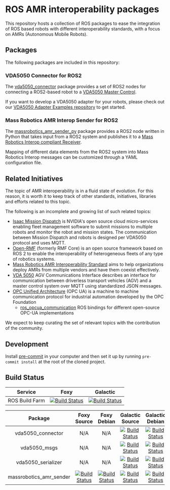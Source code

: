 # ROS AMR interoperability packages

This repository hosts a collection of ROS packages to ease
the integration of ROS based robots with different interoperability
standards, with a focus on AMRs (Autonomous Mobile Robots).

## Packages

The following packages are included in this repository:

### VDA5050 Connector for ROS2

The [vda5050_connector](https://github.com/inorbit-ai/ros_amr_interop/tree/galactic-devel/vda5050_connector#readme)
package provides a set of ROS2 nodes for connecting a ROS2-based robot to a [VDA5050 Master Control](https://github.com/VDA5050/VDA5050/blob/main/VDA5050_EN.md#-5-process-and-content-of-communication).

If you want to develop a VDA5050 adapter for your robots, please check out our [VDA5050 Adapter Examples repository](https://github.com/inorbit-ai/vda5050_adapter_examples) to get started.

### Mass Robotics AMR Interop Sender for ROS2

The [massrobotics_amr_sender_py](https://github.com/inorbit-ai/ros_amr_interop/tree/foxy-devel/massrobotics_amr_sender_py#readme)
package provides a ROS2 node written in Python that takes input from a
ROS2 system and publishes it to a [Mass Robotics Interop compliant
Receiver](https://github.com/MassRobotics-AMR/AMR_Interop_Standard/tree/main/MassRobotics-AMR-Receiver).

Mapping of different data elements from the ROS2 system into Mass
Robotics Interop messages can be customized through a YAML configuration
file.

## Related Initiatives

The topic of AMR interoperability is in a fluid state of evolution. For this reason, it is worth it to keep track of other standards, initiatives, libraries and efforts related to this topic.

The following is an incomplete and growing list of such related topics:

* [Isaac Mission Dispatch](https://github.com/nvidia-isaac/isaac_mission_dispatch) is NVIDIA's open source cloud micro-services enabling fleet management software to submit missions to multiple robots and monitor the robot and mission states. The communication between Mission Dispatch and robots is designed per VDA5050 protocol and uses MQTT.
* [Open-RMF](https://osrf.github.io/ros2multirobotbook/) (formerly RMF Core) is an open source framework based on ROS 2 to enable the interoperability of heterogeneous fleets of any type of robotics systems.
* [Mass Robotics AMR Interoperability Standard](https://github.com/MassRobotics-AMR/AMR_Interop_Standard) aims to help organizations deploy AMRs from multiple vendors and have them coexist effectively.
* [VDA 5050](https://github.com/VDA5050/VDA5050) AGV Communications Interface describes an interface for communication between driverless transport vehicles (AGV) and a master control system over MQTT using standardized JSON messages.
* [OPC Unified Architecture](https://opcfoundation.org/about/opc-technologies/opc-ua/) (OPC UA) is a machine to machine communication protocol for industrial automation developed by the OPC Foundation
  * [ros_opcua_communication](http://wiki.ros.org/ros_opcua_communication) ROS bindings for different open-source OPC-UA implementations

We expect to keep curating the set of relevant topics with the contribution of the community.

## Development

Install [pre-commit](https://pre-commit.com/) in your computer and then set it up by running `pre-commit install` at the root of the cloned project.

## Build Status

| Service | Foxy  | Galactic |
| :---: | :---: | :---: |
| ROS Build Farm | [![Build Status](http://build.ros2.org/job/Fdev__ros_amr_interop__ubuntu_focal_amd64/badge/icon)](http://build.ros2.org/job/Fdev__ros_amr_interop__ubuntu_focal_amd64/) |  [![Build Status](http://build.ros2.org/job/Gdev__ros_amr_interop__ubuntu_focal_amd64/badge/icon)](http://build.ros2.org/job/Gdev__ros_amr_interop__ubuntu_focal_amd64/) |

| Package | Foxy Source | Foxy Debian | Galactic Source | Galactic Debian |
| :---: | :---: | :---: | :---: | :---: |
| vda5050_connector | N/A | N/A | [![Build Status](http://build.ros2.org/job/Gsrc_uF__vda5050_connector__ubuntu_focal__source/badge/icon)](http://build.ros2.org/job/Gsrc_uF__vda5050_connector__ubuntu_focal__source/) | [![Build Status](http://build.ros2.org/job/Gbin_uF64__vda5050_connector__ubuntu_focal_amd64__binary/badge/icon)](http://build.ros2.org/job/Gbin_uF64__vda5050_connector__ubuntu_focal_amd64__binary/) |
| vda5050_msgs | N/A | N/A | [![Build Status](http://build.ros2.org/job/Gsrc_uF__vda5050_msgs__ubuntu_focal__source/badge/icon)](http://build.ros2.org/job/Gsrc_uF__vda5050_msgs__ubuntu_focal__source/) | [![Build Status](http://build.ros2.org/job/Gbin_uF64__vda5050_msgs__ubuntu_focal_amd64__binary/badge/icon)](http://build.ros2.org/job/Gbin_uF64__vda5050_msgs__ubuntu_focal_amd64__binary/) |
| vda5050_serializer | N/A | N/A | [![Build Status](http://build.ros2.org/job/Gsrc_uF__vda5050_serializer__ubuntu_focal__source/badge/icon)](http://build.ros2.org/job/Gsrc_uF__vda5050_serializer__ubuntu_focal__source/) | [![Build Status](http://build.ros2.org/job/Gbin_uF64__vda5050_serializer__ubuntu_focal_amd64__binary/badge/icon)](http://build.ros2.org/job/Gbin_uF64__vda5050_serializer__ubuntu_focal_amd64__binary/) |
| massrobotics_amr_sender | [![Build Status](http://build.ros2.org/job/Fsrc_uF__massrobotics_amr_sender__ubuntu_focal__source/badge/icon)](http://build.ros2.org/job/Fsrc_uF__massrobotics_amr_sender__ubuntu_focal__source/) | [![Build Status](http://build.ros2.org/job/Fbin_uF64__massrobotics_amr_sender__ubuntu_focal_amd64__binary/badge/icon)](http://build.ros2.org/job/Fbin_uF64__massrobotics_amr_sender__ubuntu_focal_amd64__binary/) | [![Build Status](http://build.ros2.org/job/Gsrc_uF__massrobotics_amr_sender__ubuntu_focal__source/badge/icon)](http://build.ros2.org/job/Gsrc_uF__massrobotics_amr_sender__ubuntu_focal__source/) | [![Build Status](http://build.ros2.org/job/Gbin_uF64__massrobotics_amr_sender__ubuntu_focal_amd64__binary/badge/icon)](http://build.ros2.org/job/Gbin_uF64__massrobotics_amr_sender__ubuntu_focal_amd64__binary/) |
